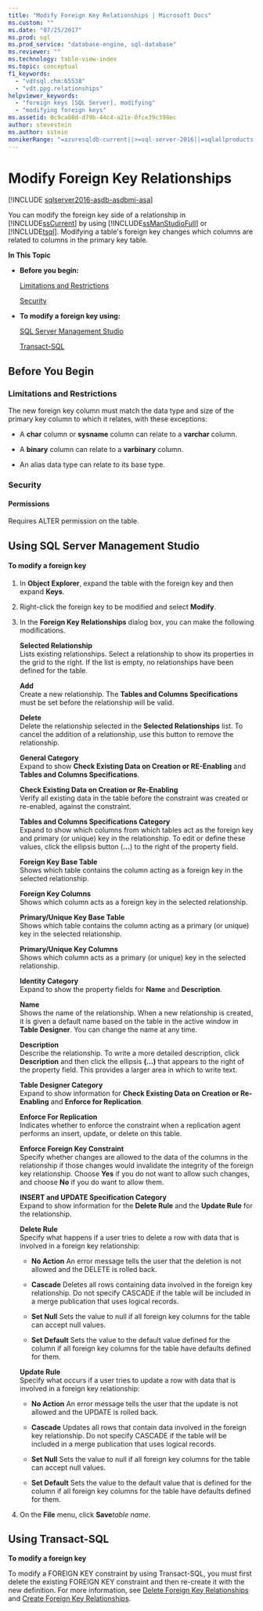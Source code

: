 ```yaml
---
title: "Modify Foreign Key Relationships | Microsoft Docs"
ms.custom: ""
ms.date: "07/25/2017"
ms.prod: sql
ms.prod_service: "database-engine, sql-database"
ms.reviewer: ""
ms.technology: table-view-index
ms.topic: conceptual
f1_keywords: 
  - "vdtsql.chm:65538"
  - "vdt.ppg.relationships"
helpviewer_keywords: 
  - "foreign keys [SQL Server], modifying"
  - "modifying foreign keys"
ms.assetid: 0c9ca80d-d79b-44c4-a21e-0fce39c398ec
author: stevestein
ms.author: sstein
monikerRange: "=azuresqldb-current||>=sql-server-2016||=sqlallproducts-allversions||>=sql-server-linux-2017||=azuresqldb-mi-current"
---
```

# Modify Foreign Key Relationships
[!INCLUDE [sqlserver2016-asdb-asdbmi-asa](../../includes/applies-to-version/sqlserver2016-asdb-asdbmi-asa.md)]

  You can modify the foreign key side of a relationship in [!INCLUDE[ssCurrent](../../includes/sscurrent-md.md)] by using [!INCLUDE[ssManStudioFull](../../includes/ssmanstudiofull-md.md)] or [!INCLUDE[tsql](../../includes/tsql-md.md)]. Modifying a table's foreign key changes which columns are related to columns in the primary key table.  
  
 **In This Topic**  
  
-   **Before you begin:**  
  
     [Limitations and Restrictions](#Restrictions)  
  
     [Security](#Security)  
  
-   **To modify a foreign key using:**  
  
     [SQL Server Management Studio](#SSMSProcedure)  
  
     [Transact-SQL](#TsqlProcedure)  
  
##  <a name="BeforeYouBegin"></a> Before You Begin  
  
###  <a name="Restrictions"></a> Limitations and Restrictions  
 The new foreign key column must match the data type and size of the primary key column to which it relates, with these exceptions:  
  
-   A **char** column or **sysname** column can relate to a **varchar** column.  
  
-   A **binary** column can relate to a **varbinary** column.  
  
-   An alias data type can relate to its base type.  
  
###  <a name="Security"></a> Security  
  
####  <a name="Permissions"></a> Permissions  
 Requires ALTER permission on the table.  
  
##  <a name="SSMSProcedure"></a> Using SQL Server Management Studio  
  
#### To modify a foreign key  
  
1.  In **Object Explorer**, expand the table with the foreign key and then expand **Keys**.  
  
2.  Right-click the foreign key to be modified and select **Modify**.  
  
3.  In the **Foreign Key Relationships** dialog box, you can make the following modifications.  
  
     **Selected Relationship**  
     Lists existing relationships. Select a relationship to show its properties in the grid to the right. If the list is empty, no relationships have been defined for the table.  
  
     **Add**  
     Create a new relationship. The **Tables and Columns Specifications** must be set before the relationship will be valid.  
  
     **Delete**  
     Delete the relationship selected in the **Selected Relationships** list. To cancel the addition of a relationship, use this button to remove the relationship.  
  
     **General Category**  
     Expand to show **Check Existing Data on Creation or RE-Enabling** and **Tables and Columns Specifications**.  
  
     **Check Existing Data on Creation or Re-Enabling**  
     Verify all existing data in the table before the constraint was created or re-enabled, against the constraint.  
  
     **Tables and Columns Specifications Category**  
     Expand to show which columns from which tables act as the foreign key and primary (or unique) key in the relationship. To edit or define these values, click the ellipsis button (**...**) to the right of the property field.  
  
     **Foreign Key Base Table**  
     Shows which table contains the column acting as a foreign key in the selected relationship.  
  
     **Foreign Key Columns**  
     Shows which column acts as a foreign key in the selected relationship.  
  
     **Primary/Unique Key Base Table**  
     Shows which table contains the column acting as a primary (or unique) key in the selected relationship.  
  
     **Primary/Unique Key Columns**  
     Shows which column acts as a primary (or unique) key in the selected relationship.  
  
     **Identity Category**  
     Expand to show the property fields for **Name** and **Description**.  
  
     **Name**  
     Shows the name of the relationship. When a new relationship is created, it is given a default name based on the table in the active window in **Table Designer**. You can change the name at any time.  
  
     **Description**  
     Describe the relationship. To write a more detailed description, click **Description** and then click the ellipsis **(...)** that appears to the right of the property field. This provides a larger area in which to write text.  
  
     **Table Designer Category**  
     Expand to show information for **Check Existing Data on Creation or Re-Enabling** and **Enforce for Replication**.  
  
     **Enforce For Replication**  
     Indicates whether to enforce the constraint when a replication agent performs an insert, update, or delete on this table.  
  
     **Enforce Foreign Key Constraint**  
     Specify whether changes are allowed to the data of the columns in the relationship if those changes would invalidate the integrity of the foreign key relationship. Choose **Yes** if you do not want to allow such changes, and choose **No** if you do want to allow them.  
  
     **INSERT and UPDATE Specification Category**  
     Expand to show information for the **Delete Rule** and the **Update Rule** for the relationship.  
  
     **Delete Rule**  
     Specify what happens if a user tries to delete a row with data that is involved in a foreign key relationship:  
  
    -   **No Action** An error message tells the user that the deletion is not allowed and the DELETE is rolled back.  
  
    -   **Cascade** Deletes all rows containing data involved in the foreign key relationship. Do not specify CASCADE if the table will be included in a merge publication that uses logical records.  
  
    -   **Set Null** Sets the value to null if all foreign key columns for the table can accept null values.  
  
    -   **Set Default** Sets the value to the default value defined for the column if all foreign key columns for the table have defaults defined for them.  
  
     **Update Rule**  
     Specify what occurs if a user tries to update a row with data that is involved in a foreign key relationship:  
  
    -   **No Action** An error message tells the user that the update is not allowed and the UPDATE is rolled back.  
  
    -   **Cascade** Updates all rows that contain data involved in the foreign key relationship. Do not specify CASCADE if the table will be included in a merge publication that uses logical records.  
  
    -   **Set Null** Sets the value to null if all foreign key columns for the table can accept null values.  
  
    -   **Set Default** Sets the value to the default value that is defined for the column if all foreign key columns for the table have defaults defined for them.  
  
4.  On the **File** menu, click **Save**_table name_.  
  
##  <a name="TsqlProcedure"></a> Using Transact-SQL  
 **To modify a foreign key**  
  
 To modify a FOREIGN KEY constraint by using Transact-SQL, you must first delete the existing FOREIGN KEY constraint and then re-create it with the new definition. For more information, see [Delete Foreign Key Relationships](../../relational-databases/tables/delete-foreign-key-relationships.md) and [Create Foreign Key Relationships](../../relational-databases/tables/create-foreign-key-relationships.md).  
  
###  <a name="TsqlExample"></a>  
